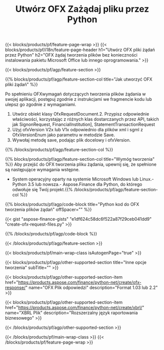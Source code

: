 ﻿---
title: Utwórz OFX Zażądaj pliku przez Python
description: Przykładowy kod do tworzenia pliku żądania OFX. Użyj API przykładowego kodu do wsadowego OFX generowania plików żądań w aplikacjach opartych na Python. 
url: /pl/python-net/create/ofx-request/
family: finance
platformtag: python
feature: create
informat: OFX Request
outformat: 
otherformats: OFX Response
---
{{< blocks/products/pf/feature-page-wrap >}}
{{< blocks/products/pf/i18n/feature-page-header h1="Utwórz OFX pliki żądań przez Python" h2="OFX żądaj tworzenia plików bez konieczności instalowania pakietu Microsoft Office lub innego oprogramowania." >}}

{{< blocks/products/pf/agp/feature-section >}}

{{% blocks/products/pf/agp/feature-section-col title="Jak utworzyć OFX pliki żądań" %}}

Po spełnieniu OFXwymagań dotyczących tworzenia plików żądania w swojej aplikacji, postępuj zgodnie z instrukcjami we fragmencie kodu lub ulepsz go zgodnie z wymaganiami.

1. Utwórz obiekt klasy OfxRequestDocument.2. Przypisz odpowiednie właściwości, korzystając z różnych klas dostarczanych przez API, takich jak SignonRequest, FinancialInstitution], StatementTransactionRequest
3. Użyj ofxVersion V2x lub V1x odpowiednio dla plików xml i sgml z OfxVersionEnum jako parametru w metodzie Save.
4. Wywołaj metodę save, podając plik docelowy i ofxVersion.

{{% /blocks/products/pf/agp/feature-section-col %}}

{{% blocks/products/pf/agp/feature-section-col title="Wymóg tworzenia" %}}
Aby przejść do OFX tworzenia pliku żądania, upewnij się, że spełnione są następujące wymagania wstępne. 
- System operacyjny oparty na systemie Microsoft Windows lub Linux.- Python 3.5 lub nowsza.- Aspose.Finance dla Python, do którego odwołuje się Twój projekt.{{% /blocks/products/pf/agp/feature-section-col %}}

{{% blocks/products/pf/agp/code-block title="Python kod do OFX tworzenia plików żądań" offSpacer="" %}}

{{< gist "aspose-finance-gists" "e1df624c58dc6f522a87f29ceb041dd9" "create-ofx-request-files.py" >}}

{{% /blocks/products/pf/agp/code-block %}}

{{< /blocks/products/pf/agp/feature-section >}}

{{< blocks/products/pf/main-wrap-class isAutogenPage="true" >}}

{{< blocks/products/pf/agp/other-supported-section title="Inne opcje tworzenia" subTitle="" >}}

{{< blocks/products/pf/agp/other-supported-section-item href="https://products.aspose.com/finance/python-net/create/ofx-response/" name="OFX Plik odpowiedzi" description="Format 1.03 lub 2.2" >}}

{{< blocks/products/pf/agp/other-supported-section-item href="https://products.aspose.com/finance/python-net/create/xbrl/" name="XBRL Plik" description="Rozszerzalny język raportowania biznesowego" >}}


{{< /blocks/products/pf/agp/other-supported-section >}}

{{< /blocks/products/pf/main-wrap-class >}}
{{< /blocks/products/pf/feature-page-wrap >}}